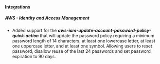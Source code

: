 
#### Integrations

##### AWS - Identity and Access Management

- Added support for the ***aws-iam-update-account-password-policy-quick-action*** that will update the password policy requiring a minimum password length of 14 characters, at least one lowercase letter, at least one uppercase letter, and at least one symbol. Allowing users to reset password, disallow reuse of the last 24 passwords and set password expiration to 90 days.
